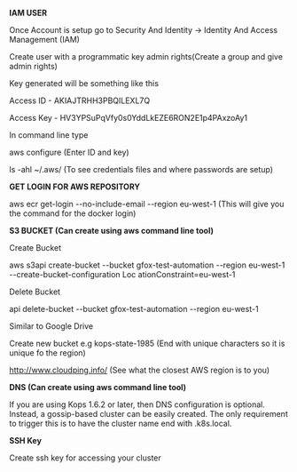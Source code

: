 **IAM USER**

Once Account is setup go to Security And Identity  -> Identity And Access Management (IAM)

Create user with a programmatic key admin rights(Create a group and give admin rights)

Key generated will be something like this

Access ID - AKIAJTRHH3PBQILEXL7Q

Access Key - HV3YPSuPqVfy0s0YddLkEZE6RON2E1p4PAxzoAy1

In command line type 

aws configure (Enter ID and key)

ls -ahl ~/.aws/ (To see credentials files and where passwords are setup)

**GET LOGIN FOR AWS REPOSITORY**

aws ecr get-login --no-include-email --region eu-west-1 (This will give you the command for the docker login)


**S3 BUCKET (Can create using aws command line tool)**

Create Bucket

 aws s3api create-bucket --bucket gfox-test-automation --region eu-west-1 --create-bucket-configuration Loc ationConstraint=eu-west-1
 
Delete Bucket
 
api delete-bucket --bucket gfox-test-automation --region eu-west-1 

Similar to Google Drive

Create new bucket e.g kops-state-1985 (End with unique characters so it is unique fo the region)

http://www.cloudping.info/ (See what the closest AWS region is to you)

**DNS (Can create using aws command line tool)**

If you are using Kops 1.6.2 or later, then DNS configuration is optional. Instead, a gossip-based cluster can be easily created. The only requirement to trigger this is to have the cluster name end with .k8s.local. 

**SSH Key**

Create ssh key for accessing your cluster







